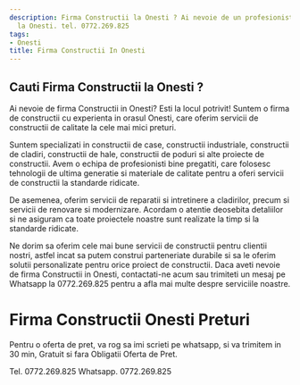 ```yaml
---
description: Firma Constructii la Onesti ? Ai nevoie de un profesionist in Firma Constructii
  la Onesti. tel. 0772.269.825
tags:
- Onesti
title: Firma Constructii In Onesti
---
```



## Cauti Firma Constructii la Onesti ?

Ai nevoie de firma Constructii in Onesti? Esti la locul potrivit! Suntem o firma de constructii cu experienta in orasul Onesti, care oferim servicii de constructii de calitate la cele mai mici preturi.

Suntem specializati in constructii de case, constructii industriale, constructii de cladiri, constructii de hale, constructii de poduri si alte proiecte de constructii. Avem o echipa de profesionisti bine pregatiti, care folosesc tehnologii de ultima generatie si materiale de calitate pentru a oferi servicii de constructii la standarde ridicate.

De asemenea, oferim servicii de reparatii si intretinere a cladirilor, precum si servicii de renovare si modernizare. Acordam o atentie deosebita detaliilor si ne asiguram ca toate proiectele noastre sunt realizate la timp si la standarde ridicate.

Ne dorim sa oferim cele mai bune servicii de constructii pentru clientii nostri, astfel incat sa putem construi parteneriate durabile si sa le oferim solutii personalizate pentru orice proiect de constructii. Daca aveti nevoie de firma Constructii in Onesti, contactati-ne acum sau trimiteti un mesaj pe Whatsapp la 0772.269.825 pentru a afla mai multe despre serviciile noastre.

# Firma Constructii Onesti Preturi
Pentru o oferta de pret, va rog sa imi scrieti pe whatsapp, si va trimitem in 30 min, Gratuit si fara Obligatii Oferta de Pret.

Tel. 0772.269.825
Whatsapp. 0772.269.825